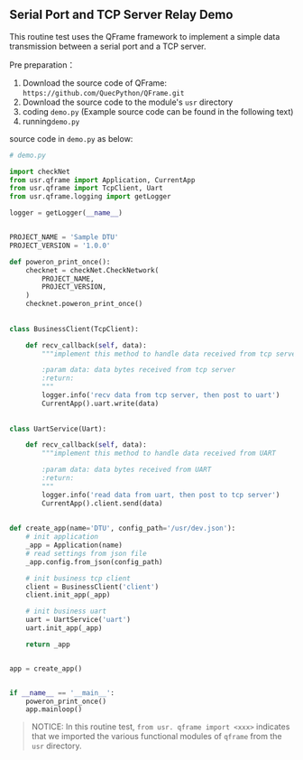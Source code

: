 ## Serial Port and TCP Server Relay Demo  

This routine test uses the QFrame framework to implement a simple data transmission between a serial port and a TCP server.

Pre preparation：

1. Download the source code of QFrame: `https://github.com/QuecPython/QFrame.git`
2. Download the source code to the module's `usr` directory
3. coding `demo.py` (Example source code can be found in the following text)
4. running`demo.py`

source code in `demo.py` as below:

```python
# demo.py

import checkNet
from usr.qframe import Application, CurrentApp
from usr.qframe import TcpClient, Uart
from usr.qframe.logging import getLogger

logger = getLogger(__name__)


PROJECT_NAME = 'Sample DTU'
PROJECT_VERSION = '1.0.0'

def poweron_print_once():
    checknet = checkNet.CheckNetwork(
        PROJECT_NAME,
        PROJECT_VERSION,
    )
    checknet.poweron_print_once()
    
    
class BusinessClient(TcpClient):

    def recv_callback(self, data):
        """implement this method to handle data received from tcp server

        :param data: data bytes received from tcp server
        :return:
        """
        logger.info('recv data from tcp server, then post to uart')
        CurrentApp().uart.write(data)
        
        
class UartService(Uart):

    def recv_callback(self, data):
        """implement this method to handle data received from UART

        :param data: data bytes received from UART
        :return:
        """
        logger.info('read data from uart, then post to tcp server')
        CurrentApp().client.send(data)
        
        
def create_app(name='DTU', config_path='/usr/dev.json'):
    # init application
    _app = Application(name)
    # read settings from json file
    _app.config.from_json(config_path)

    # init business tcp client
    client = BusinessClient('client')
    client.init_app(_app)

    # init business uart
    uart = UartService('uart')
    uart.init_app(_app)

    return _app


app = create_app()


if __name__ == '__main__':
    poweron_print_once()
    app.mainloop()
```

> NOTICE: In this routine test, `from usr. qframe import <xxx>`  indicates that we imported the various functional modules of `qframe` from the `usr` directory.

